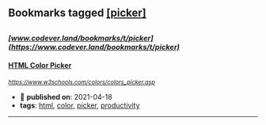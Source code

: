 ## Bookmarks tagged [[picker]](https://www.codever.land/search?q=[picker])

_<sup><sup>[www.codever.land/bookmarks/t/picker](https://www.codever.land/bookmarks/t/picker)</sup></sup>_
---
#### [HTML Color Picker](https://www.w3schools.com/colors/colors_picker.asp)
_<sup>https://www.w3schools.com/colors/colors_picker.asp</sup>_

* :calendar: **published on**: 2021-04-18
* **tags**: [html](../tagged/html.md), [color](../tagged/color.md), [picker](../tagged/picker.md), [productivity](../tagged/productivity.md)
---
